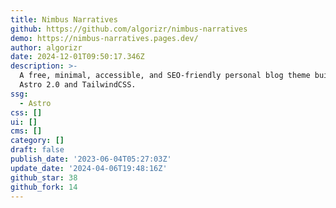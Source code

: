 ```yaml
---
title: Nimbus Narratives
github: https://github.com/algorizr/nimbus-narratives
demo: https://nimbus-narratives.pages.dev/
author: algorizr
date: 2024-12-01T09:50:17.346Z
description: >-
  A free, minimal, accessible, and SEO-friendly personal blog theme built using
  Astro 2.0 and TailwindCSS.
ssg:
  - Astro
css: []
ui: []
cms: []
category: []
draft: false
publish_date: '2023-06-04T05:27:03Z'
update_date: '2024-04-06T19:48:16Z'
github_star: 38
github_fork: 14
---
```

